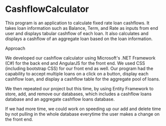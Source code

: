# CashflowCalculator

This program is an application to calculate fixed rate loan cashflows. It takes loan information such as Balance, Term, and Rate as inputs from end user and displays tabular cashflow of each loan. It also calculates and displays a cashflow of an aggregate loan based on the loan information. 

Approach

We developed our cashflow calculator using Microsoft's .NET Framework (C#) for the back end and AngularJS for the front end. We used CSS (including bootstrap CSS) for our front end as well. Our program had the capability to accept multiple loans on a click on a button, display each cashflow loan, and display a cashflow table for the aggregate pool of loans. 

We then repeated our project but this time, by using Entity Framework to store, add, and remove our databases, which includes a cashflow loans database and an aggregate cashflow loans database. 

If we had more time, we could work on speeding up our add and delete time by not pulling in the whole database everytime the user makes a change on the front end.
